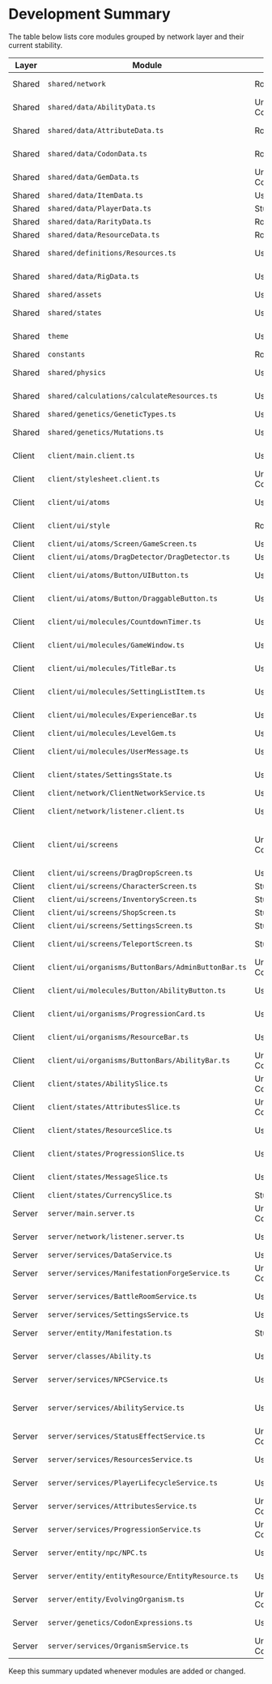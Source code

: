 # Development Summary

The table below lists core modules grouped by network layer and their current stability.

| Layer   | Module                                   | Status             | Notes |
|--------|------------------------------------------|--------------------|-------|
|Shared|`shared/network`|Rock Solid|Typed event definitions|
|Shared|`shared/data/AbilityData.ts`|Under Construction|Ability metadata|
|Shared|`shared/data/AttributeData.ts`|Rock Solid|Attribute metadata and helpers|
|Shared|`shared/data/CodonData.ts`|Rock Solid|Genetic codon constants|
|Shared|`shared/data/GemData.ts`|Under Construction|Gem DTOs|
|Shared|`shared/data/ItemData.ts`|Usable|Generic item DTO|
|Shared|`shared/data/PlayerData.ts`|Stub|Player profile template|
|Shared|`shared/data/RarityData.ts`|Rock Solid|Rarity metadata|
|Shared|`shared/data/ResourceData.ts`|Rock Solid|Resource metadata|
|Shared|`shared/definitions/Resources.ts`|Usable|Resource state helpers|
|Shared|`shared/data/RigData.ts`|Usable|Rig template references|
|Shared|`shared/assets`|Usable|Image asset constants|
|Shared|`shared/states`|Usable|Signal-based shared state|
|Shared|`theme`|Usable|Fusion theme store with Fateless theme|
|Shared|`constants`|Rock Solid|Sizes and asset ids|
|Shared|`shared/physics`|Usable|Utility forces, ropes and physics beams|
|Shared|`shared/calculations/calculateResources.ts`|Usable|Derives resources from attributes|
|Shared|`shared/genetics/GeneticTypes.ts`|Usable|Core genetic types|
|Shared|`shared/genetics/Mutations.ts`|Usable|Chromosome mutation helpers|
|Client|`client/main.client.ts`|Usable|Entry point and UI bootstrap|
|Client|`client/stylesheet.client.ts`|Under Construction|StyleSheet prototype|
|Client|`client/ui/atoms`|Usable|Core UI atoms (buttons, panels)|
|Client|`client/ui/style`|Rock Solid|Tokenized layout and colors|
|Client|`client/ui/atoms/Screen/GameScreen.ts`|Usable|Base screen wrapper|
|Client|`client/ui/atoms/DragDetector/DragDetector.ts`|Usable|Drag detector atom|
|Client|`client/ui/atoms/Button/UIButton.ts`|Usable|Unified button primitive|
|Client|`client/ui/atoms/Button/DraggableButton.ts`|Usable|Wrapper preset for draggable buttons|
|Client|`client/ui/molecules/CountdownTimer.ts`|Usable|Displays battle countdown|
|Client|`client/ui/molecules/GameWindow.ts`|Usable|Panel window with title bar|
|Client|`client/ui/molecules/TitleBar.ts`|Usable|Window title bar component|
|Client|`client/ui/molecules/SettingListItem.ts`|Usable|Displays and edits a single setting|
|Client|`client/ui/molecules/ExperienceBar.ts`|Usable|Displays experience progress|
|Client|`client/ui/molecules/LevelGem.ts`|Usable|Shows current level|
|Client|`client/ui/molecules/UserMessage.ts`|Usable|Center-screen popup messages|
|Client|`client/states/SettingsState.ts`|Usable|Reactive settings container|
|Client|`client/network/ClientNetworkService.ts`|Usable|Client RPC helpers|
|Client|`client/network/listener.client.ts`|Usable|Receives server events|
|Client|`client/ui/screens`|Under Construction|Gem forge, character, inventory, shop, settings, teleport and HUD screens|
|Client|`client/ui/screens/DragDropScreen.ts`|Usable|Drag and drop demo|
|Client|`client/ui/screens/CharacterScreen.ts`|Stub|Character info window|
|Client|`client/ui/screens/InventoryScreen.ts`|Stub|Inventory window|
|Client|`client/ui/screens/ShopScreen.ts`|Stub|Item shop window|
|Client|`client/ui/screens/SettingsScreen.ts`|Stub|Settings window|
|Client|`client/ui/screens/TeleportScreen.ts`|Stub|Teleport locations window|
|Client|`client/ui/organisms/ButtonBars/AdminButtonBar.ts`|Under Construction|Admin service test buttons|
|Client|`client/ui/molecules/Button/AbilityButton.ts`|Usable|Ability icon with cooldown|
|Client|`client/ui/organisms/ProgressionCard.ts`|Usable|Level and experience UI|
|Client|`client/ui/organisms/ResourceBar.ts`|Usable|Animated bars synced to state|
|Client|`client/ui/organisms/ButtonBars/AbilityBar.ts`|Under Construction|Displays equipped abilities|
|Client|`client/states/AbilitySlice.ts`|Under Construction|Ability list and actions|
|Client|`client/states/AttributesSlice.ts`|Under Construction|Attribute values and points|
|Client|`client/states/ResourceSlice.ts`|Usable|Reactive resource values and percent|
|Client|`client/states/ProgressionSlice.ts`|Usable|Level and experience slice|
|Client|`client/states/MessageSlice.ts`|Usable|Transient user messages|
|Client|`client/states/CurrencySlice.ts`|Stub|Currency amounts|
|Server|`server/main.server.ts`|Under Construction|Bootstraps PlayerLifecycleService|
|Server|`server/network/listener.server.ts`|Usable|Server network handlers|
|Server|`server/services/DataService.ts`|Usable|Loads player profiles|
|Server|`server/services/ManifestationForgeService.ts`|Under Construction|Creates manifestations|
|Server|`server/services/BattleRoomService.ts`|Usable|Matchmaking and teleport skeleton|
|Server|`server/services/SettingsService.ts`|Usable|Stores player settings|
|Server|`server/entity/Manifestation.ts`|Stub|Placeholder creation logic|
|Server|`server/classes/Ability.ts`|Usable|Ability wrapper with cooldown|
|Server|`server/services/NPCService.ts`|Usable|Spawns NPCs from definitions|
|Server|`server/services/AbilityService.ts`|Usable|Handles ability activation and cooldowns|
|Server|`server/services/StatusEffectService.ts`|Under Construction|Refactored to use StatusEffects|
|Server|`server/services/ResourcesService.ts`|Usable|Calculates and syncs resources|
|Server|`server/services/PlayerLifecycleService.ts`|Usable|Manages player join & respawn|
|Server|`server/services/AttributesService.ts`|Under Construction|Validates attribute changes|
|Server|`server/services/ProgressionService.ts`|Under Construction|Manages experience and level ups|
|Server|`server/entity/npc/NPC.ts`|Usable|NPC instance with random names|
|Server|`server/entity/entityResource/EntityResource.ts`|Usable|Drops collectible resource|
|Server|`server/entity/EvolvingOrganism.ts`|Under Construction|DNA‑driven organism|
|Server|`server/genetics/CodonExpressions.ts`|Usable|Codon to instance mapping|
|Server|`server/services/OrganismService.ts`|Under Construction|Updates active organisms|

Keep this summary updated whenever modules are added or changed.
